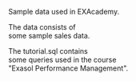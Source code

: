 Sample data used in EXAcademy.   

The data consists of   
some sample sales data.

The tutorial.sql contains  
some queries used 
in the course  
"Exasol Performance Management".
